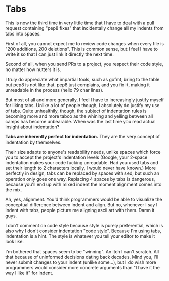 ---
---
# Tabs

This is now the third time in very little time that I have to deal with a pull
request containing "pep8 fixes" that incidentally change all my indents from
tabs into spaces.

First of all, you cannot expect me to review code changes when every file is
"200 additions, 200 deletions". This is common sense, but I feel I have to
write it so that I can just link it directly the next time.

Second of all, when you send PRs to a project, you respect their code style,
no matter how nutters it is.

I truly do appreciate what impartial tools, such as gofmt, bring to the table
but pep8 is not like that. pep8 just complains, and you fix it, making it
unreadable in the process (hello 79 char lines).

But most of all and more generally, I feel I have to increasingly justify
myself for liking tabs. Unlike a lot of people though, I absolutely do
justify my use of tabs.
Quite unhealthily, though, the subject of indentation rules is becoming more
and more taboo as the whining and yelling between all camps has become
unbearable. When was the last time you read actual insight about indentation?

**Tabs are inherently perfect for indentation.** They are the very concept of
indentation by themselves.

Their size adapts to anyone's readability needs, unlike spaces which force you
to accept the project's indentation levels (Google, your 2-space indentation
makes your code fucking unreadable. Had you used tabs and set their length to 2
characters locally, I would never have known.)
More perfectly in design, tabs can be replaced by spaces with sed; but such an
operation only goes one way. Replacing 4 spaces by tabs is dangerous, because
you'll end up with mixed indent the moment alignment comes into the mix.

Ah, yes, alignment. You'd think programmers would be able to visualize the
conceptual difference between indent and align. But no, whenever I say I indent
with tabs, people picture me aligning ascii art with them. Damn it guys.

I don't comment on code style because style is purely preferential, which is
also why I don't consider indentation "code style". Because I'm using tabs,
indentation is a hint. The style is whatever you tell your editor to make it
look like.

I'm bothered that spaces seem to be "winning". An itch I can't scratch.
All that because of uninformed decisions dating back decades. Mind you, I'll
never submit changes to your indent (unlike some...), but I do wish more
programmers would consider more concrete arguments than "I have it the way I
like it" for indent.
